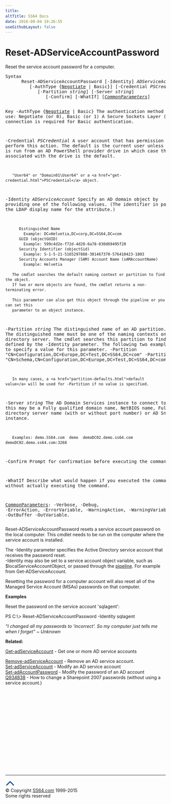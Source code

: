 ```yaml
---
title:
altTitle: SS64 Docs
date: 2016-09-04 19:26:55
useGithubLayout: false
---
```

<!-- #BeginLibraryItem "/Library/head_ps.lbi" --><!-- #EndLibraryItem --><h1>Reset-ADServiceAccountPassword</h1> 
<p>Reset the service account password for a computer.</p>
<pre>Syntax
      Reset-ADServiceAccountPassword [-Identity] <i>ADServiceAccount</i>
         [-AuthType {<u>Negotiate</u> | Basic}] [-Credential <i>PSCredential</i>]
            [-Partition <i>string</i>] [-Server <i>string</i>]
               [-Confirm] [-WhatIf] [<a href="common.html"><i>CommonParameters</i></a>]

Key
   -AuthType {<u>Negotiate</u> | Basic}
       The authentication method to use: Negotiate (or 0), Basic (or 1)
       A Secure Sockets Layer (SSL) connection is required for Basic authentication.

   -Credential <i>PSCredential</i>
       A user account that has permission to perform this action.
       The default is the current user unless the cmdlet is run from an AD PowerShell provider drive
       in which case the account associated with the drive is the default.

       "User64" or "Domain01\User64" or a <a href="get-credential.html">PSCredential</a> object.

   -Identity <i>ADServiceAccount</i>
       Specify an AD domain object by providing one of the following values.
       (The identifier in parentheses is the LDAP display name for the attribute.)

          Distinguished Name 
            Example: DC=Helvetia,DC=corp,DC=SS64,DC=com 
          GUID (objectGUID) 
            Example: 599c4d2e-f72d-4d20-8a78-030d69495f20
          Security Identifier (objectSid) 
            Example: S-1-5-21-5165297888-301467370-576410423-1803
          Security Accounts Manager (SAM) Account Name (sAMAccountName)
            Example: Helvetia

       The cmdlet searches the default naming context or partition to find the object.
       If two or more objects are found, the cmdlet returns a non-terminating error.

       This parameter can also get this object through the pipeline or you can set this
       parameter to an object instance.

   -Partition <i>string</i>
       The distinguished name of an AD partition.
       The distinguished name must be one of the naming contexts on the current
       directory server. The cmdlet searches this partition to find the object defined by
       the -Identity parameter. 
       The following two examples show how to specify a value for this parameter.
          -Partition "CN=Configuration,DC=Europe,DC=Test,DC=SS64,DC=com"
          -Partition "CN=Schema,CN=Configuration,DC=Europe,DC=Test,DC=SS64,DC=com"
          
       In many cases, a <a href="partition-defaults.html">default value</a> will be used for -Partition if no value is specified.

   -Server <i>string</i>
       The AD Domain Services instance to connect to, this may be a Fully qualified domain name,
       NetBIOS name, Fully qualified directory server name (with or without port number) or AD Snapshot instance.

       Examples: demo.SS64.com  demo  demoDC02.demo.ss64.com  demoDC02.demo.ss64.com:3268

   -Confirm
       Prompt for confirmation before executing the command.

   -WhatIf
       Describe what would happen if you executed the command, without actually executing the command.

   <a href="common.html">CommonParameters</a>:
       -Verbose, -Debug, -ErrorAction, -ErrorVariable, -WarningAction, -WarningVariable,
       -OutBuffer -OutVariable.</pre>
<p>Reset-ADServiceAccountPassword  resets a service account password on the local computer. This cmdlet needs to be run on the computer where the service account is installed.</p>
<p>The <span class="code">-Identity</span> parameter specifies the Active Directory service account that receives the password reset. <br>
<span class="code">-Identity</span>  may also be set to a service account object variable, such as <span class="code">$localServiceAccountObject</span>, or passed through the <a href="syntax-pipeline.html">pipeline</a>. For example
from Get-ADServiceAccount.</p>
<p>Resetting the password for a computer account will also reset all of the Managed Service Account (MSAs) passwords on that computer.</p>
<p><b>Examples</b></p>
<p>Reset the password on the service account 'sqlagent':</p>
<p><span class="code">PS C:\&gt; Reset-ADServiceAccountPassword -Identity sqlagent</span></p>
<p class="quote"><i>“I changed all my passwords to 'incorrect'. So my computer just tells me when I forget” ~ Unknown</i></p><p><b>Related:</b></p>
<p><a href="get-adserviceaccount.html">Get-adServiceAccount</a> - Get one or more AD service accounts<br>

<a href="remove-adserviceaccount.html">Remove-adServiceAccount</a> - Remove an AD service account.<br>
<a href="set-adserviceaccount.html">Set-adServiceAccount</a> - Modify an AD service account<br>
<a href="set-adaccountpassword.html">Set-adAccountPassword</a> - Modify the password of an AD account<br>
<a href="http://support.microsoft.com/kb/934838">Q934838</a> - How to change a Sharepoint 2007 passwords (without using a service account.)</p><!-- #BeginLibraryItem "/Library/foot_ps.lbi" --><p>
<!-- PowerShell300 -->
<ins class="adsbygoogle" style="display:inline-block;width:300px;height:250px" data-ad-client="ca-pub-6140977852749469" data-ad-slot="6253539900"></ins>
<script>
(adsbygoogle = window.adsbygoogle || []).push({});
</script></p>
<hr>
<div id="bl" class="footer"><a href="reset-adserviceaccountpassword.html#"><img src="../images/top.png" width="30" height="22" alt="Back to the Top"></a></div>
<div id="br" class="footer, tagline">© Copyright <a href="http://ss64.com/">SS64.com</a> 1999-2015<br>
Some rights reserved</div><!-- #EndLibraryItem -->

